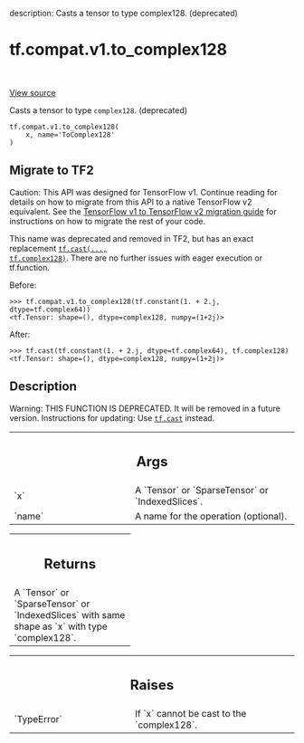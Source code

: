 description: Casts a tensor to type complex128. (deprecated)

<div itemscope itemtype="http://developers.google.com/ReferenceObject">
<meta itemprop="name" content="tf.compat.v1.to_complex128" />
<meta itemprop="path" content="Stable" />
</div>

# tf.compat.v1.to_complex128

<!-- Insert buttons and diff -->

<table class="tfo-notebook-buttons tfo-api nocontent" align="left">

</table>

<a target="_blank" href="/code/stable/tensorflow/python/ops/math_ops.py">View source</a>



Casts a tensor to type `complex128`. (deprecated)

<pre class="devsite-click-to-copy prettyprint lang-py tfo-signature-link">
<code>tf.compat.v1.to_complex128(
    x, name=&#x27;ToComplex128&#x27;
)
</code></pre>





 <section><devsite-expandable expanded>
 <h2 class="showalways">Migrate to TF2</h2>

Caution: This API was designed for TensorFlow v1.
Continue reading for details on how to migrate from this API to a native
TensorFlow v2 equivalent. See the
[TensorFlow v1 to TensorFlow v2 migration guide](https://www.tensorflow.org/guide/migrate)
for instructions on how to migrate the rest of your code.

This name was deprecated and removed in TF2, but has an exact replacement
<a href="../../../tf/cast.md"><code>tf.cast(..., tf.complex128)</code></a>. There are no further issues with eager
execution or tf.function.

Before:

```
>>> tf.compat.v1.to_complex128(tf.constant(1. + 2.j, dtype=tf.complex64))
<tf.Tensor: shape=(), dtype=complex128, numpy=(1+2j)>
```

After:

```
>>> tf.cast(tf.constant(1. + 2.j, dtype=tf.complex64), tf.complex128)
<tf.Tensor: shape=(), dtype=complex128, numpy=(1+2j)>
```



 </aside></devsite-expandable></section>

<h2>Description</h2>

<!-- Placeholder for "Used in" -->

Warning: THIS FUNCTION IS DEPRECATED. It will be removed in a future version.
Instructions for updating:
Use <a href="../../../tf/cast.md"><code>tf.cast</code></a> instead.

<!-- Tabular view -->
 <table class="responsive fixed orange">
<colgroup><col width="214px"><col></colgroup>
<tr><th colspan="2"><h2 class="add-link">Args</h2></th></tr>

<tr>
<td>
`x`
</td>
<td>
A `Tensor` or `SparseTensor` or `IndexedSlices`.
</td>
</tr><tr>
<td>
`name`
</td>
<td>
A name for the operation (optional).
</td>
</tr>
</table>



<!-- Tabular view -->
 <table class="responsive fixed orange">
<colgroup><col width="214px"><col></colgroup>
<tr><th colspan="2"><h2 class="add-link">Returns</h2></th></tr>
<tr class="alt">
<td colspan="2">
A `Tensor` or `SparseTensor` or `IndexedSlices` with same shape as `x` with
type `complex128`.
</td>
</tr>

</table>



<!-- Tabular view -->
 <table class="responsive fixed orange">
<colgroup><col width="214px"><col></colgroup>
<tr><th colspan="2"><h2 class="add-link">Raises</h2></th></tr>

<tr>
<td>
`TypeError`
</td>
<td>
If `x` cannot be cast to the `complex128`.
</td>
</tr>
</table>


